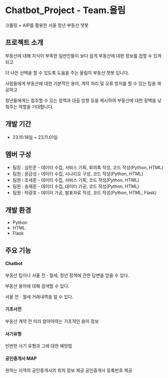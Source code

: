 # Chatbot_Project - Team.올림
크롤링 + AIP를 활용한 서울 청년 부동산 챗봇

## 프로젝트 소개
부동산에 대해 지식이 부족한 일반인들이 보다 쉽게 부동산에 대한 정보를 접할 수 있게 되고

더 나은 선택을 할 수 있도록 도움을 주는 올림이 부동산 챗봇 입니다.

사람들에게 부동산에 대한 기본적인 용어, 계약 처리 및 오류 방지를 할 수 있는 팁을 제공하고

청년들에게는 참조할 수 있는 정책과 대출 방향 등을 제시하여 부동산에 대한 장벽을 낮춰주는 역할을 기대합니다.


## 개발 기간
- 23.10.18일 ~ 23.11.01일

## 멤버 구성
- 팀장 : 심민준  - 데이터 수집, 서비스 기획, 회의록 작성, 코드 작성(Python, HTML)
- 팀원 : 윤금성  - 데이터 수집, 시나리오 구성, 코드 작성(Python, HTML)
- 팀원 : 조세훈  - 데이터 수집, 서비스 기획, 코드 작성(Python, HTML)
- 팀원 : 송재훈  - 데이터 수집, 데이터 가공, 코드 작성(Python, HTML)
- 팀원 : 탁광호  - 데이터 가공, 발표자료 작성, 코드 작성(Python, HTML, Flask)

## 개발 환경
- Python
- HTML
- Flask

## 주요 기능

#### Chatbot

부동산 팁이나 서울 전ㆍ월세, 청년 정책에 관한 답변을 얻을 수 있다.


부동산 용어에 대해 검색할 수 있다.


서울 전ㆍ월세 거래내역을 알 수 있다.



#### 기초사전

부동산 계약 전 미리 알아야하는 
기초적인 용어 정보

#### 사기유형

빈번한 사기 유형과 그에 대한 예방법


#### 공인중개사 MAP

원하는 지역의 공인중개사의 위치 정보 제공
공인중개사 등록번호 제공


